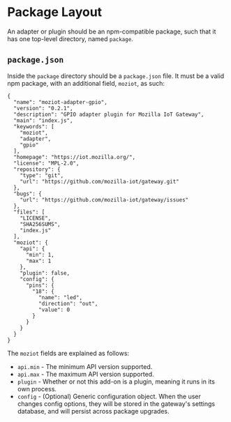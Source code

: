 # Package Layout

An adapter or plugin should be an npm-compatible package, such that it has one top-level directory, named `package`.

## `package.json`

Inside the `package` directory should be a `package.json` file. It must be a valid npm package, with an additional field, `moziot`, as such:

```
{
  "name": "moziot-adapter-gpio",
  "version": "0.2.1",
  "description": "GPIO adapter plugin for Mozilla IoT Gateway",
  "main": "index.js",
  "keywords": [
    "moziot",
    "adapter",
    "gpio"
  ],
  "homepage": "https://iot.mozilla.org/",
  "license": "MPL-2.0",
  "repository": {
    "type": "git",
    "url": "https://github.com/mozilla-iot/gateway.git"
  },
  "bugs": {
    "url": "https://github.com/mozilla-iot/gateway/issues"
  },
  "files": [
    "LICENSE",
    "SHA256SUMS",
    "index.js"
  ],
  "moziot": {
    "api": {
      "min": 1,
      "max": 1
    },
    "plugin": false,
    "config": {
      "pins": {
        "18": {
          "name": "led",
          "direction": "out",
          "value": 0
        }
      }
    }
  }
}
```

The `moziot` fields are explained as follows:

- `api.min` - The minimum API version supported.
- `api.max` - The maximum API version supported.
- `plugin` - Whether or not this add-on is a plugin, meaning it runs in its own process.
- `config` - (Optional) Generic configuration object. When the user changes config options, they will be stored in the gateway's settings database, and will persist across package upgrades.